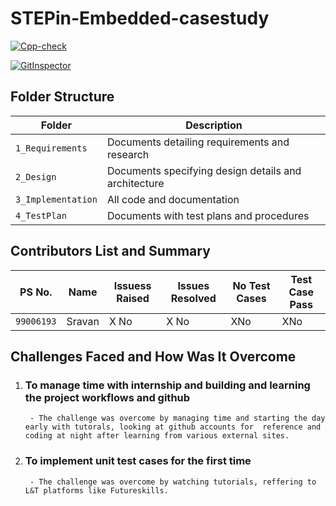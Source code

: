 # STEPin-Embedded-casestudy

[![Cpp-check](https://github.com/Sravan4a9/STEPin-Embedded-casestudy/actions/workflows/cppcheck.yml/badge.svg)](https://github.com/Sravan4a9/STEPin-Embedded-casestudy/actions/workflows/cppcheck.yml)

[![GitInspector](https://github.com/Sravan4a9/STEPin-Embedded-casestudy/actions/workflows/gitinspector.yml/badge.svg)](https://github.com/Sravan4a9/STEPin-Embedded-casestudy/actions/workflows/gitinspector.yml)

## Folder Structure
Folder               | Description
---------------------| -----------------------------------------
`1_Requirements`     | Documents detailing requirements and research
`2_Design`           | Documents specifying design details and architecture
`3_Implementation`   | All code and documentation
`4_TestPlan`         | Documents with test plans and procedures


## Contributors List and Summary

PS No.     |  Name   | Issuess Raised |Issues Resolved|No Test Cases|Test Case Pass
-------    |---------|----------------|---------------|-------------|--------------
`99006193` | Sravan  |      X No      |      X No     |     XNo      |      XNo     
    

## Challenges Faced and How Was It Overcome

1.  ### To manage time with internship and building and learning the project workflows and github 
         - The challenge was overcome by managing time and starting the day early with tutorals, looking at github accounts for  reference and coding at night after learning from various external sites.

2.  ### To implement unit test cases for the first time 
         - The challenge was overcome by watching tutorials, reffering to L&T platforms like Futureskills.
